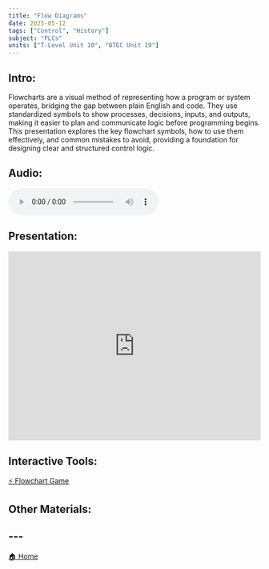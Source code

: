 ```yaml
---
title: "Flow Diagrams"
date: 2025-05-12
tags: ["Control", "History"]
subject: "PLCs"
units: ["T-Level Unit 10", "BTEC Unit 19"]
---
```


## Intro:

Flowcharts are a visual method of representing how a program or system operates, bridging the gap between plain English and code. They use standardized symbols to show processes, decisions, inputs, and outputs, making it easier to plan and communicate logic before programming begins. This presentation explores the key flowchart symbols, how to use them effectively, and common mistakes to avoid, providing a foundation for designing clear and structured control logic.

## Audio:

<audio controls>
    <source src="https://EngineeringShare.github.io/engineering-hub/audio/Flow Charts.mp3" type="audio/mpeg">
    Your browser does not support the audio element.
</audio>

## Presentation:

<div style="position: relative; width: 100%; height: 0; padding-top: 75%;">
    <iframe src="https://EngineeringShare.github.io/engineering-hub/presentations/FlowCharts.pdf" 
        style="position: absolute; top: 0; left: 0; width: 100%; height: 100%; border: none;">
    </iframe>
</div>

## Interactive Tools:

<a href="https://engineeringshare.github.io/engineering-hub/interactive/Flowchart%20Engineer.html">⚡ Flowchart Game</a>

## Other Materials:

## ---

<a href="https://engineeringshare.github.io/engineering-hub">🏠 Home</a>
